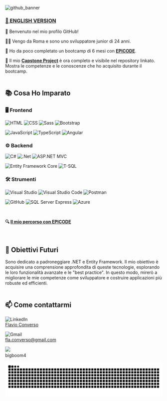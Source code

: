 ![github_banner](https://github.com/user-attachments/assets/0f214e8f-8e7c-43f1-a51e-7ddd2b681bb6)

### [🏴 ENGLISH VERSION](README.en.md)
👋 Benvenuto nel mio profilo GitHub!

🚶‍♂️ Vengo da Roma e sono uno sviluppatore junior di 24 anni.

🌱 Ho da poco completato un bootcamp di 6 mesi con **[EPICODE](https://epicode.com/it/)**.

🎯 Il mio **[Capstone Project](https://github.com/Flavio-Converso/capstone-project)** è ora completo e visibile nel repository linkato. Mostra le competenze e le conoscenze che ho acquisito durante il bootcamp.
<br/><br/>
  
## 📚 Cosa Ho Imparato
### 🖥 Frontend
![HTML](https://img.shields.io/badge/HTML-E34F26?style=for-the-badge&logo=html5&logoColor=white)
![CSS](https://img.shields.io/badge/CSS-1572B6?style=for-the-badge&logo=css3&logoColor=white)
![Sass](https://img.shields.io/badge/Sass-CC6699?style=for-the-badge&logo=sass&logoColor=white)
![Bootstrap](https://img.shields.io/badge/bootstrap-%238511FA.svg?style=for-the-badge&logo=bootstrap&logoColor=white)

![JavaScript](https://img.shields.io/badge/JavaScript-F7DF1E?style=for-the-badge&logo=javascript&logoColor=black)
![TypeScript](https://img.shields.io/badge/TypeScript-007ACC?style=for-the-badge&logo=typescript&logoColor=white)
![Angular](https://img.shields.io/badge/Angular-DD0031?style=for-the-badge&logo=angular&logoColor=white)

### ⚙ Backend
![C#](https://img.shields.io/badge/C%23-239120?style=for-the-badge&logo=c-sharp&logoColor=white)
![.Net](https://img.shields.io/badge/.NET-5C2D91?style=for-the-badge&logo=.net&logoColor=white)
![ASP.NET MVC](https://img.shields.io/badge/ASP.NET_MVC-512BD4?style=for-the-badge&logo=dot-net&logoColor=white)

![Entity Framework Core](https://img.shields.io/badge/Entity_Framework_Core-512BD4?style=for-the-badge&logo=dot-net&logoColor=white)
![T-SQL](https://img.shields.io/badge/T--SQL-CC2927?style=for-the-badge&logo=microsoft-sql-server&logoColor=white)

### 🛠 Strumenti
![Visual Studio](https://img.shields.io/badge/Visual_Studio-5C2D91?style=for-the-badge&logo=visual-studio&logoColor=white)
![Visual Studio Code](https://img.shields.io/badge/Visual_Studio_Code-0078d7?style=for-the-badge&logo=visual-studio-code&logoColor=white)
![Postman](https://img.shields.io/badge/Postman-FF6C37?style=for-the-badge&logo=postman&logoColor=white)

![GitHub](https://img.shields.io/badge/GitHub-100000?style=for-the-badge&logo=github&logoColor=white)
![SQL Server Express](https://img.shields.io/badge/SQL_Server_Express-CC2927?style=for-the-badge&logo=microsoft-sql-server&logoColor=white)
![Azure](https://img.shields.io/badge/Azure-0078D4?style=for-the-badge&logo=azure&logoColor=white)<br/>
</div>
<br/>

**🔍 [Il mio percorso con EPICODE](https://github.com/Flavio-Converso/BOOTCAMP_EPICODE)**<br/>
<br/><br/>

## 🎯 Obiettivi Futuri
Sono dedicato a padroneggiare .NET e Entity Framework. Il mio obiettivo è acquisire una comprensione approfondita di queste tecnologie, esplorando le loro funzionalità avanzate e le "best practice". In questo modo, mirerò a migliorare le mie competenze come sviluppatore e costruire applicazioni più robuste ed efficienti.
<br/><br/>

## 📫 Come contattarmi

<img src="https://img.shields.io/badge/LinkedIn-0077B5?style=for-the-badge&logo=linkedin&logoColor=white" alt="LinkedIn"/> <br/> [Flavio Converso](https://www.linkedin.com/in/flavioconverso-fs/)

<img src="https://img.shields.io/badge/Gmail-D14836?style=for-the-badge&logo=gmail&logoColor=white" alt="Gmail"/> <br/> [fla.converso@gmail.com](mailto:fla.converso@gmail.com)

<img src="https://img.shields.io/badge/Discord-7289DA?style=for-the-badge&logo=discord&logoColor=white"/> <br/> bigboom4


<div align="center">
  <img src="https://raw.githubusercontent.com/Flavio-Converso/Flavio-Converso/output/snake.svg" alt="Snake animation" />
</div>
